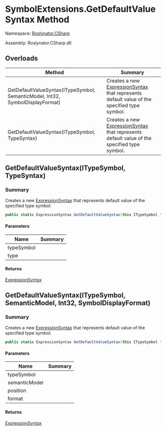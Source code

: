 # SymbolExtensions\.GetDefaultValueSyntax Method

Namespace: [Roslynator.CSharp](../../README.md)

Assembly: Roslynator\.CSharp\.dll

## Overloads

| Method | Summary |
| ------ | ------- |
| GetDefaultValueSyntax\(ITypeSymbol, SemanticModel, Int32, SymbolDisplayFormat\) | Creates a new [ExpressionSyntax](https://docs.microsoft.com/en-us/dotnet/api/microsoft.codeanalysis.csharp.syntax.expressionsyntax) that represents default value of the specified type symbol\. |
| GetDefaultValueSyntax\(ITypeSymbol, TypeSyntax\) | Creates a new [ExpressionSyntax](https://docs.microsoft.com/en-us/dotnet/api/microsoft.codeanalysis.csharp.syntax.expressionsyntax) that represents default value of the specified type symbol\. |

## GetDefaultValueSyntax\(ITypeSymbol, TypeSyntax\)

### Summary

Creates a new [ExpressionSyntax](https://docs.microsoft.com/en-us/dotnet/api/microsoft.codeanalysis.csharp.syntax.expressionsyntax) that represents default value of the specified type symbol\.

```csharp
public static ExpressionSyntax GetDefaultValueSyntax(this ITypeSymbol typeSymbol, TypeSyntax type)
```

#### Parameters

| Name | Summary |
| ---- | ------- |
| typeSymbol | |
| type | |

#### Returns

[ExpressionSyntax](https://docs.microsoft.com/en-us/dotnet/api/microsoft.codeanalysis.csharp.syntax.expressionsyntax)

## GetDefaultValueSyntax\(ITypeSymbol, SemanticModel, Int32, SymbolDisplayFormat\)

### Summary

Creates a new [ExpressionSyntax](https://docs.microsoft.com/en-us/dotnet/api/microsoft.codeanalysis.csharp.syntax.expressionsyntax) that represents default value of the specified type symbol\.

```csharp
public static ExpressionSyntax GetDefaultValueSyntax(this ITypeSymbol typeSymbol, SemanticModel semanticModel, int position, SymbolDisplayFormat format = null)
```

#### Parameters

| Name | Summary |
| ---- | ------- |
| typeSymbol | |
| semanticModel | |
| position | |
| format | |

#### Returns

[ExpressionSyntax](https://docs.microsoft.com/en-us/dotnet/api/microsoft.codeanalysis.csharp.syntax.expressionsyntax)

